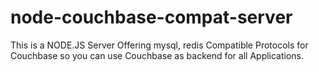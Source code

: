 # node-couchbase-compat-server
This is a NODE.JS Server Offering mysql, redis Compatible Protocols for Couchbase so you can use Couchbase as backend for all Applications.
